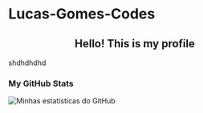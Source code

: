 # Lucas-Gomes-Codes

<h2 style="text-align:center;">Hello! This is my profile</h2>

<p>shdhdhdhd</p>

<h3>My GitHub Stats</h3>

![Minhas estatísticas do GitHub](https://github-readme-stats.vercel.app/api?username=lucas-gomes-santana&show_icons=true&theme=radical)

